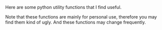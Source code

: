 Here are some python utility functions that I find useful.

Note that these functions are mainly for personal use, therefore you may find them kind of ugly.
And these functions may change frequently.
